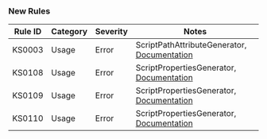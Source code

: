 ### New Rules

Rule ID | Category | Severity | Notes
--------|----------|----------|--------------------
KS0003  |  Usage   |  Error   | ScriptPathAttributeGenerator, [Documentation](https://docs.kosmicengine.org/en/latest/tutorials/scripting/c_sharp/diagnostics/KS0003.html)
KS0108  |  Usage   |  Error   | ScriptPropertiesGenerator, [Documentation](https://docs.kosmicengine.org/en/latest/tutorials/scripting/c_sharp/diagnostics/KS0108.html)
KS0109  |  Usage   |  Error   | ScriptPropertiesGenerator, [Documentation](https://docs.kosmicengine.org/en/latest/tutorials/scripting/c_sharp/diagnostics/KS0109.html)
KS0110  |  Usage   |  Error   | ScriptPropertiesGenerator, [Documentation](https://docs.kosmicengine.org/en/latest/tutorials/scripting/c_sharp/diagnostics/KS0110.html)
